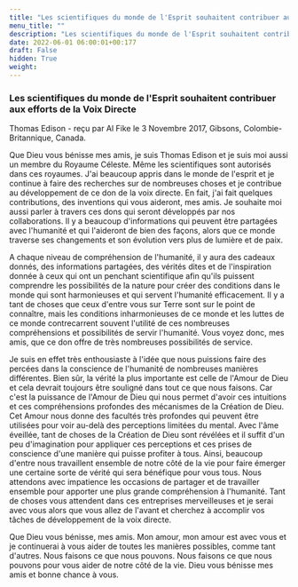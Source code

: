 ```yaml
---
title: "Les scientifiques du monde de l'Esprit souhaitent contribuer aux efforts de la Voix Directe"
menu_title: ""
description: "Les scientifiques du monde de l'Esprit souhaitent contribuer aux efforts de la Voix Directe"
date: 2022-06-01 06:00:01+00:177
draft: False
hidden: True
weight:
---
```

### Les scientifiques du monde de l'Esprit souhaitent contribuer aux efforts de la Voix Directe

Thomas Edison - reçu par Al Fike le 3 Novembre 2017, Gibsons, Colombie-Britannique, Canada.

Que Dieu vous bénisse mes amis, je suis Thomas Edison et je suis moi aussi un membre du Royaume Céleste. Même les scientifiques sont autorisés dans ces royaumes. J'ai beaucoup appris dans le monde de l'esprit et je continue à faire des recherches sur de nombreuses choses et je contribue au développement de ce don de la voix directe. En fait, j'ai fait quelques contributions, des inventions qui vous aideront, mes amis. Je souhaite moi aussi parler à travers ces dons qui seront développés par nos collaborations. Il y a beaucoup d'informations qui peuvent être partagées avec l'humanité et qui l'aideront de bien des façons, alors que ce monde traverse ses changements et son évolution vers plus de lumière et de paix.

A chaque niveau de compréhension de l'humanité, il y aura des cadeaux donnés, des informations partagées, des vérités dites et de l'inspiration donnée à ceux qui ont un penchant scientifique afin qu'ils puissent comprendre les possibilités de la nature pour créer des conditions dans le monde qui sont harmonieuses et qui servent l'humanité efficacement. Il y a tant de choses que ceux d'entre vous sur Terre sont sur le point de connaître, mais les conditions inharmonieuses de ce monde et les luttes de ce monde contrecarrent souvent l'utilité de ces nombreuses compréhensions et possibilités de servir l'humanité. Vous voyez donc, mes amis, que ce don offre de très nombreuses possibilités de service.

Je suis en effet très enthousiaste à l'idée que nous puissions faire des percées dans la conscience de l'humanité de nombreuses manières différentes. Bien sûr, la vérité la plus importante est celle de l'Amour de Dieu et cela devrait toujours être souligné dans tout ce que nous faisons. Car c'est la puissance de l'Amour de Dieu qui nous permet d'avoir ces intuitions et ces compréhensions profondes des mécanismes de la Création de Dieu. Cet Amour nous donne des facultés très profondes qui peuvent être utilisées pour voir au-delà des perceptions limitées du mental. Avec l'âme éveillée, tant de choses de la Création de Dieu sont révélées et il suffit d'un peu d'imagination pour appliquer ces perceptions et ces prises de conscience d'une manière qui puisse profiter à tous. Ainsi, beaucoup d'entre nous travaillent ensemble de notre côté de la vie pour faire émerger une certaine sorte de vérité qui sera bénéfique pour vous tous. Nous attendons avec impatience les occasions de partager et de travailler ensemble pour apporter une plus grande compréhension à l'humanité. Tant de choses vous attendent dans ces entreprises merveilleuses et je serai avec vous alors que vous allez de l'avant et cherchez à accomplir vos tâches de développement de la voix directe.

Que Dieu vous bénisse, mes amis. Mon amour, mon amour est avec vous et je continuerai à vous aider de toutes les manières possibles, comme tant d'autres. Nous faisons ce que nous pouvons. Nous faisons ce que nous pouvons pour vous aider de notre côté de la vie. Dieu vous bénisse mes amis et bonne chance à vous.
